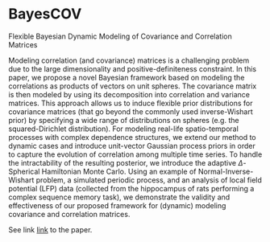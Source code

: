 # BayesCOV
Flexible Bayesian Dynamic Modeling of Covariance and Correlation Matrices

Modeling correlation (and covariance) matrices is a challenging problem due to the large dimensionality and positive-definiteness constraint.
In this paper, we propose a novel Bayesian framework based on modeling the correlations as products of vectors on unit spheres. 
The covariance matrix is then modeled by using its decomposition into correlation and variance matrices. 
This approach allows us to induce flexible prior distributions for covariance matrices (that go beyond the commonly used inverse-Wishart prior) by specifying a wide range of distributions on spheres (e.g. the squared-Dirichlet distribution). 
For modeling real-life spatio-temporal processes with complex dependence structures, we extend our method to dynamic cases and introduce unit-vector Gaussian process priors in order to capture the evolution of correlation among multiple time series. 
To handle the intractability of the resulting posterior, we introduce the adaptive $\Delta$-Spherical Hamiltonian Monte Carlo. 
Using an example of Normal-Inverse-Wishart problem, a simulated periodic process, and an analysis of local field potential (LFP) 
data (collected from the hippocampus of rats performing a complex sequence memory task), we demonstrate the validity and effectiveness of our proposed framework for (dynamic) modeling covariance and correlation matrices.

See link [link](https://arxiv.org/abs/1711.02869) to the paper.